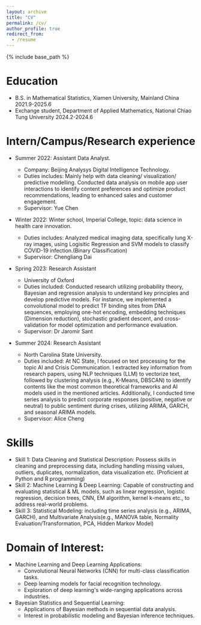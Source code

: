 ```yaml
---
layout: archive
title: "CV"
permalink: /cv/
author_profile: true
redirect_from:
  - /resume
---
```


{% include base_path %}

Education
======
* B.S. in Mathematical Statistics, Xiamen University, Mainland China 2021.9-2025.6
* Exchange student, Department of Applied Mathematics, National Chiao Tung University 2024.2-2024.6

Intern/Campus/Research experience
======
* Summer 2022: Assistant Data Analyst. 
  * Company: Beijing Analysys Digital Intelligence Technology.
  * Duties includes: Mainly help with data cleaning/ visualization/ predictive modelling. Conducted data analysis on mobile app user interactions to identify content preferences and optimize product recommendations, leading to enhanced sales and customer engagement.
  * Supervisor: Yue Chen

* Winter 2022:  Winter school, Imperial College, topic: data science in health care innovation.
  * Duties includes: Analyzed medical imaging data, specifically lung X-ray images, using Logisitic Regression and SVM models to classify COVID-19 infection.(Binary Classification)
  * Supervisor: Chengliang Dai

* Spring 2023: Research Assistant
  * University of Oxford
  * Duties included: Conducted research utilizing probability theory, Bayesian and regression analysis to understand key principles and develop predictive models. For instance, we implemented a convolutional model to predict TF binding sites from DNA sequences, employing one-hot encoding, embedding techniques (Dimension reduction), stochastic gradient descent, and cross-validation for model optimization and performance evaluation.
  * Supervisor: Dr Jaromir Sant

* Summer 2024: Research Assistant
  * North Carolina State University.
  * Duties included: At NC State, I focused on text processing for the topic AI and Crisis Communication. I extracted key information from research papers, using NLP techniques (LLM) to vectorize text, followed by clustering analysis (e.g., K-Means, DBSCAN) to identify contents like the most common theoretical frameworks and AI models used in the mentioned articles. Additionally, I conducted time series analysis to predict corporate responses (positive, negative or neutral) to public sentiment during crises, utilizing ARIMA, GARCH, and seasonal ARIMA models.
  * Supervisor: Alice Cheng
  
Skills
======
* Skill 1: Data Cleaning and Statistical Description: Possess skills in cleaning and preprocessing data, including handling missing values, outliers, duplicates, normalization, data visualization etc. (Proficient at Python and R programming)
* Skill 2: Machine Learning & Deep Learning: Capable of constructing and evaluating statistical & ML models, such as linear regression, logistic regression, decision trees, CNN, EM algorithm, kernel k-means etc., to address real-world problems.
* Skill 3: Statistical Modeling: including time series analysis (e.g., ARIMA, GARCH), and Multivariate Analysis(e.g., MANOVA table, Normality Evaluation/Transformation, PCA, Hidden Markov Model) 
  
Domain of Interest:
======
* Machine Learning and Deep Learning Applications:
  * Convolutional Neural Networks (CNN) for multi-class classification tasks.
  * Deep learning models for facial recognition technology.
  * Exploration of deep learning's wide-ranging applications across industries.
* Bayesian Statistics and Sequential Learning:
  * Applications of Bayesian methods in sequential data analysis.
  * Interest in probabilistic modeling and Bayesian inference techniques.


